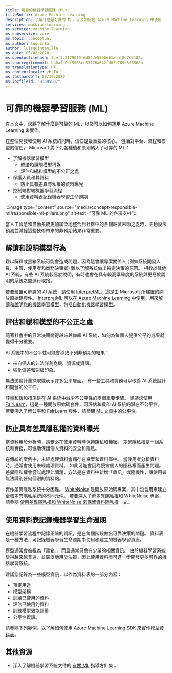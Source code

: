 ```yaml
---
title: 可靠的機器學習服務 (ML)
titleSuffix: Azure Machine Learning
description: 了解什麼是可靠的 ML，以及如何在 Azure Machine Learning 中使用
services: machine-learning
ms.service: machine-learning
ms.subservice: core
ms.topic: conceptual
ms.author: luquinta
author: luisquintanilla
ms.date: 05/08/2020
ms.openlocfilehash: 3cef3c2179019f6d84de5596e61abaf8d7d3182c
ms.sourcegitcommit: bb0afd0df5563cc53f76a642fd8fc709e366568b
ms.translationtype: HT
ms.contentlocale: zh-TW
ms.lasthandoff: 05/19/2020
ms.locfileid: "83595007"
---
```

# <a name="responsible-machine-learning-ml"></a>可靠的機器學習服務 (ML)

在本文中，您將了解什麼是可靠的 ML，以及可以如何運用 Azure Machine Learning 來實作。

在整個開發和使用 AI 系統的同時，信任是最重要的核心。 包括對平台、流程和模型的信任。 Microsoft 將下列各種值和原則納入了可靠的 ML：

- 了解機器學習模型
  - 解讀和說明模型行為
  - 評估和緩和模型的不公正之處
- 保護人員和其資料
  - 防止具有差異隱私權的資料曝光  
- 控制端對端機器學習流程
  - 使用資料表記錄機器學習生命週期

:::image type="content" source="media/concept-responsible-ml/responsible-ml-pillars.png" alt-text="可靠 ML 的各項支柱":::

當人工智慧和自動系統更加廣泛地整合到社群中的各個細微末節之處時，主動設法預測並減輕這些技術帶來的非預期結果非常重要。

## <a name="interpret-and-explain-model-behavior"></a>解讀和說明模型行為

難以解釋或黑箱系統可能會造成問題，因為這會讓專案關係人 (例如系統開發人員、主管、使用者和商務決策者) 難以了解系統做出特定決策的原因。 相較於其他 AI 系統，有些 AI 系統較易於說明，有時也會在具有較高準確度的系統與更易於說明的系統之間進行取捨。

若要建置可解譯的 AI 系統，請使用 [InterpretML](https://github.com/interpretml/interpret)，這是由 Microsoft 所建置的開放原始碼套件。 [InterpretML 可以在 Azure Machine Learning 中使用](how-to-machine-learning-interpretability.md)，用來[解讀和說明您的機器學習模型](how-to-machine-learning-interpretability-aml.md)，包括[自動化機器學習模型](how-to-machine-learning-interpretability-automl.md)。

## <a name="assess-and-mitigate-model-unfairness"></a>評估和緩和模型的不公正之處

隨著社會中的日常決策變得越來越仰賴 AI 系統，如何為每個人提供公平的成果就變得十分重要。

AI 系統中的不公平性可能會導致下列非預期的結果：

- 來自個人的非法謀利商機、資源或資訊。
- 強化偏差和刻板印象。

無法透過計量擷取或表示許多公平層面。 有一些工具和實務可以改善 AI 系統設計和開發的公平性。

評量和緩和措施是在 AI 系統中減少不公平性的兩個重要步驟。 建議您使用 [FairLearn](https://github.com/fairlearn/fairlearn)，這是一種開放原始碼套件，可評估和緩和 AI 系統的潛在不公平性。 若要深入了解公平和 FairLearn 套件，請參閱 [ML 文章中的公平性](./concept-fairness-ml.md)。

## <a name="prevent-data-exposure-with-differential-privacy"></a>防止具有差異隱私權的資料曝光

當資料用於分析時，請務必在使用資料時保持隱私和機密。 差異隱私權是一組系統和實務，可協助保護個人資料的安全和隱私。

在傳統的案例中，未經處理資料會儲存在檔案和資料庫中。 當使用者分析資料時，通常會使用未經處理資料。 如此可能會因為侵害個人的隱私權而產生問題。 差異隱私權會嘗試處理此問題，方法是在資料中新增「雜訊」或隨機性，讓使用者無法識別任何個別的資料點。

實作差異隱私系統十分困難。 [WhiteNoise](https://github.com/opendifferentialprivacy/whitenoise-core) 是開放原始碼專案，其中包含用來建立全域差異隱私系統的不同元件。 若要深入了解差異隱私權和 WhiteNoise 專案，請參閱 [使用差異隱私權和 WhiteNoise 來保留資料隱私權](./concept-differential-privacy.md)一文。

## <a name="document-the-machine-learning-lifecycle-with-datasheets"></a>使用資料表記錄機器學習生命週期

在機器學習流程中記錄正確的資訊，是在每個階段做出可靠決策的關鍵。 資料表是一種方法，可記錄機器學習生命週期中使用和建立的機器學習資產。

模型通常會被視為「黑箱」，而且通常只會有少量的相關資訊。 由於機器學習系統變得越來越普遍，並廣泛地用於決策，因此使用資料表可進一步開發更多可靠的機器學習系統。

建議您記錄為一些模型資訊，以作為資料表的一部分內容：

- 預定用途
- 模型架構
- 訓練已使用的資料
- 評估已使用的資料
- 訓練模型效能計量
- 公平性資訊。

請參閱下列範例，以了解如何使用 Azure Machine Learning SDK 來實作[模型資料表](https://github.com/microsoft/MLOps/blob/master/pytorch_with_datasheet/model_with_datasheet.ipynb)。

## <a name="additional-resources"></a>其他資源

- 深入了解機器學習系統文件的 [有關 ML](https://www.partnershiponai.org/about-ml/) 指導方針集 。